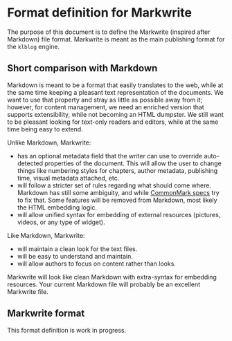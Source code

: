 # Format definition for Markwrite

The purpose of this document is to define the Markwrite (inspired after Markdown) file format. Markwrite is meant as the
main publishing format for the `klblog` engine.

## Short comparison with Markdown

Markdown is meant to be a format that easily translates to the web, while at the same time keeping a pleasant text
representation of the documents. We want to use that property and stray as little as possible away from it; however, for
content management, we need an enriched version that supports extensibility, while not becoming an HTML dumpster. We
still want to be pleasant looking for text-only readers and editors, while at the same time being easy to extend.

Unlike Markdown, Markwrite:
- has an optional metadata field that the writer can use to override auto-detected properties of the document. This will
  allow the user to change things like numbering styles for chapters, author metadata, publishing time, visual metadata
  attached, etc.
- will follow a stricter set of rules regarding what should come where. Markdown has still some ambiguity, and while
  [CommonMark specs](https://spec.commonmark.org/) try to fix that. Some features will be removed from Markdown, most
  likely the HTML embedding logic.
- will allow unified syntax for embedding of external resources (pictures, videos, or any type of widget).

Like Markdown, Markwrite:
- will maintain a clean look for the text files.
- will be easy to understand and maintain.
- will allow authors to focus on content rather than looks.

Markwrite will look like clean Markdown with extra-syntax for embedding resources. Your current Markdown file will
probably be an excellent Markwrite file.

## Markwrite format

This format definition is work in progress. 

